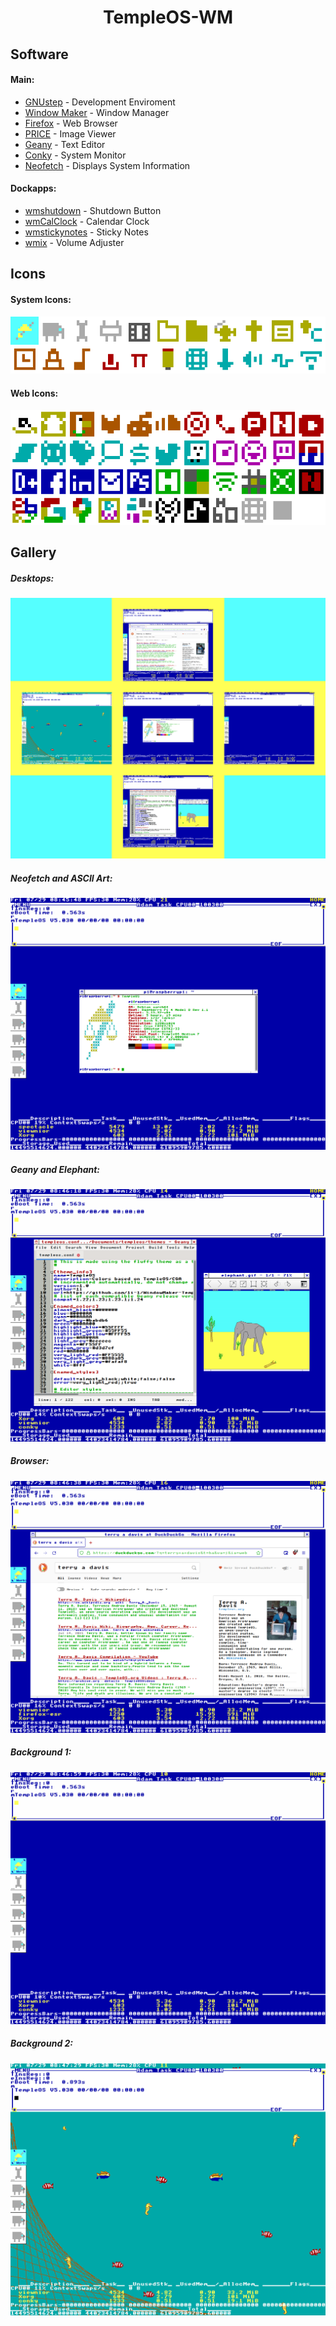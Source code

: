 # <div align="center">TempleOS-WM</div>

## Software
#### Main:
* [GNUstep](https://github.com/gnustep/) - Development Enviroment
* [Window Maker](https://github.com/window-maker/wmaker) - Window Manager
* [Firefox](https://www.mozilla.org/en-US/firefox/new/) - Web Browser
* [PRICE](http://price.sourceforge.net/) - Image Viewer
* [Geany](https://www.geany.org/) - Text Editor
* [Conky](https://github.com/brndnmtthws/conky) - System Monitor
* [Neofetch](https://github.com/dylanaraps/neofetch) - Displays System Information

#### Dockapps:
* [wmshutdown](https://www.dockapps.net/wmshutdown) - Shutdown Button
* [wmCalClock](https://www.dockapps.net/wmcalclock) - Calendar Clock
* [wmstickynotes](https://www.dockapps.net/wmstickynotes) - Sticky Notes
* [wmix](https://www.dockapps.net/wmix) - Volume Adjuster

## Icons
#### System Icons:
![system icons](/images/templeos_system-icons.png)

#### Web Icons:
![web icons](/images/templeos_web-icons.png)

## Gallery

##### Desktops:
![all desktop screenshots](/images/templeos_showcase_v2.png)

##### Neofetch and ASCII Art:
![desktop displaying a terminal with neofetch and custom ascii art](/images/templeos_1.png)

##### Geany and Elephant:
![desktop with text program with elephant picture besides it](/images/templeos_2.png)

##### Browser:
![desktop with browser on Terry A. Davis search page](/images/templeos_3.png)

##### Background 1:
![Blue Background](/images/templeos_4.png)

##### Background 2:
![Fish Background](/images/templeos_5.png)
